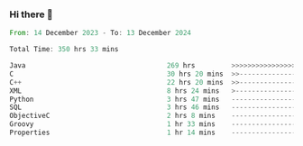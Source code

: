 ### Hi there 👋

<!--
**luoxuanzao/luoxuanzao** is a ✨ _special_ ✨ repository because its `README.md` (this file) appears on your GitHub profile.

Here are some ideas to get you started:

- 🔭 I’m currently working on ...
- 🌱 I’m currently learning ...
- 👯 I’m looking to collaborate on ...
- 🤔 I’m looking for help with ...
- 💬 Ask me about ...
- 📫 How to reach me: ...
- 😄 Pronouns: ...
- ⚡ Fun fact: ...
-->

<!--START_SECTION:waka-->

```rust
From: 14 December 2023 - To: 13 December 2024

Total Time: 350 hrs 33 mins

Java                                   269 hrs         >>>>>>>>>>>>>>>>>>>------   76.71 %
C                                      30 hrs 20 mins  >>-----------------------   08.65 %
C++                                    22 hrs 20 mins  >>-----------------------   06.37 %
XML                                    8 hrs 24 mins   >------------------------   02.40 %
Python                                 3 hrs 47 mins   -------------------------   01.08 %
SQL                                    3 hrs 46 mins   -------------------------   01.07 %
ObjectiveC                             2 hrs 8 mins    -------------------------   00.61 %
Groovy                                 1 hr 33 mins    -------------------------   00.45 %
Properties                             1 hr 14 mins    -------------------------   00.35 %
```

<!--END_SECTION:waka-->